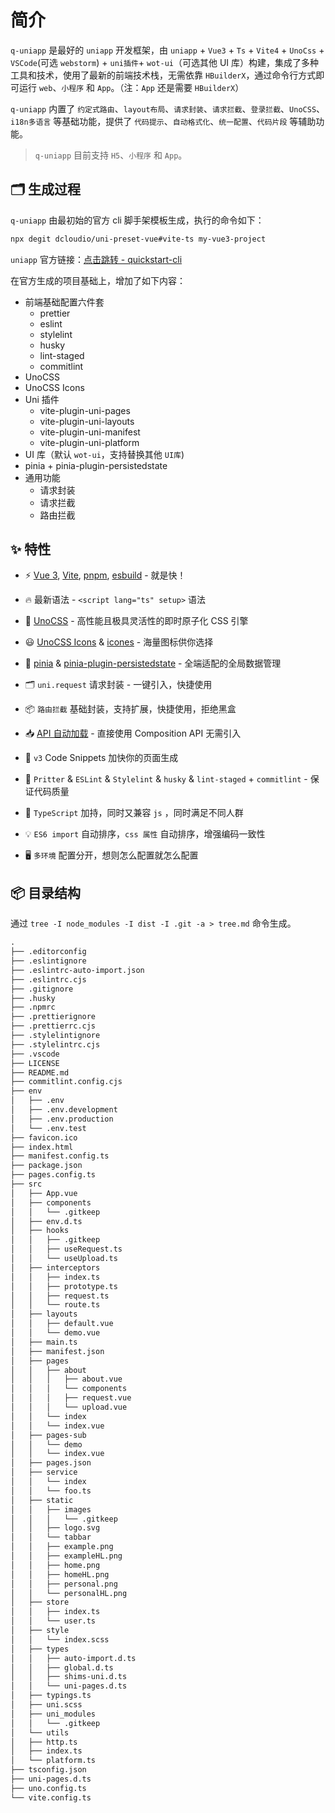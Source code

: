 # 简介

`q-uniapp` 是最好的 `uniapp` 开发框架，由 `uniapp` + `Vue3` + `Ts` + `Vite4` + `UnoCss` + `VSCode`(可选 `webstorm`) + `uni插件`+ `wot-ui`（可选其他 UI 库）构建，集成了多种工具和技术，使用了最新的前端技术栈，无需依靠 `HBuilderX`，通过命令行方式即可运行 `web`、`小程序` 和 `App`。（注：`App` 还是需要 `HBuilderX`）

`q-uniapp` 内置了 `约定式路由`、`layout布局`、`请求封装`、`请求拦截`、`登录拦截`、`UnoCSS`、`i18n多语言` 等基础功能，提供了 `代码提示`、`自动格式化`、`统一配置`、`代码片段` 等辅助功能。

> `q-uniapp` 目前支持 `H5`、`小程序` 和 `App`。

## 🗂 生成过程

`q-uniapp` 由最初始的官方 cli 脚手架模板生成，执行的命令如下：

```sh
npx degit dcloudio/uni-preset-vue#vite-ts my-vue3-project
```

`uniapp` 官方链接：[点击跳转 - quickstart-cli](https://uniapp.dcloud.net.cn/quickstart-cli.html)

在官方生成的项目基础上，增加了如下内容：

- 前端基础配置六件套
  - prettier
  - eslint
  - stylelint
  - husky
  - lint-staged
  - commitlint
- UnoCSS
- UnoCSS Icons
- Uni 插件
  - vite-plugin-uni-pages
  - vite-plugin-uni-layouts
  - vite-plugin-uni-manifest
  - vite-plugin-uni-platform
- UI 库（默认 `wot-ui`，支持替换其他 `UI库`)
- pinia + pinia-plugin-persistedstate
- 通用功能
  - 请求封装
  - 请求拦截
  - 路由拦截

## ✨ 特性

- ⚡️ [Vue 3](https://github.com/vuejs/core), [Vite](https://github.com/vitejs/vite), [pnpm](https://pnpm.io/), [esbuild](https://github.com/evanw/esbuild) - 就是快！

- 🔥 最新语法 - `<script lang="ts" setup>` 语法

- 🎨 [UnoCSS](https://unocss.dev/) - 高性能且极具灵活性的即时原子化 CSS 引擎

- 😃 [UnoCSS Icons](https://unocss.dev/presets/icons) & [icones](https://icones.js.org/) - 海量图标供你选择

- 🍍 [pinia](https://pinia.vuejs.org/) & [pinia-plugin-persistedstate](https://prazdevs.github.io/pinia-plugin-persistedstate/zh/guide/) - 全端适配的全局数据管理

- 🗂 `uni.request` 请求封装 - 一键引入，快捷使用

- 📦 `路由拦截` 基础封装，支持扩展，快捷使用，拒绝黑盒

- 📥 [API 自动加载](https://github.com/antfu/unplugin-auto-import) - 直接使用 Composition API 无需引入

- 🎉 `v3` Code Snippets 加快你的页面生成

- 🦾 `Pritter` & `ESLint` & `Stylelint` & `husky` & `lint-staged` + `commitlint` - 保证代码质量

- 🌈 `TypeScript` 加持，同时又兼容 `js` ，同时满足不同人群

- 💡 `ES6 import` 自动排序，`css 属性` 自动排序，增强编码一致性

- 🖥 `多环境` 配置分开，想则怎么配置就怎么配置

## 📦 目录结构

通过 `tree -I node_modules -I dist -I .git -a > tree.md` 命令生成。

```txt
.
├── .editorconfig
├── .eslintignore
├── .eslintrc-auto-import.json
├── .eslintrc.cjs
├── .gitignore
├── .husky
├── .npmrc
├── .prettierignore
├── .prettierrc.cjs
├── .stylelintignore
├── .stylelintrc.cjs
├── .vscode
├── LICENSE
├── README.md
├── commitlint.config.cjs
├── env
│   ├── .env
│   ├── .env.development
│   ├── .env.production
│   └── .env.test
├── favicon.ico
├── index.html
├── manifest.config.ts
├── package.json
├── pages.config.ts
├── src
│   ├── App.vue
│   ├── components
│   │   └── .gitkeep
│   ├── env.d.ts
│   ├── hooks
│   │   ├── .gitkeep
│   │   ├── useRequest.ts
│   │   └── useUpload.ts
│   ├── interceptors
│   │   ├── index.ts
│   │   ├── prototype.ts
│   │   ├── request.ts
│   │   └── route.ts
│   ├── layouts
│   │   ├── default.vue
│   │   └── demo.vue
│   ├── main.ts
│   ├── manifest.json
│   ├── pages
│   │   ├── about
│   │   │   ├── about.vue
│   │   │   └── components
│   │   │   ├── request.vue
│   │   │   └── upload.vue
│   │   └── index
│   │   └── index.vue
│   ├── pages-sub
│   │   └── demo
│   │   └── index.vue
│   ├── pages.json
│   ├── service
│   │   └── index
│   │   └── foo.ts
│   ├── static
│   │   ├── images
│   │   │   └── .gitkeep
│   │   ├── logo.svg
│   │   └── tabbar
│   │   ├── example.png
│   │   ├── exampleHL.png
│   │   ├── home.png
│   │   ├── homeHL.png
│   │   ├── personal.png
│   │   └── personalHL.png
│   ├── store
│   │   ├── index.ts
│   │   └── user.ts
│   ├── style
│   │   └── index.scss
│   ├── types
│   │   ├── auto-import.d.ts
│   │   ├── global.d.ts
│   │   ├── shims-uni.d.ts
│   │   └── uni-pages.d.ts
│   ├── typings.ts
│   ├── uni.scss
│   ├── uni_modules
│   │   └── .gitkeep
│   └── utils
│   ├── http.ts
│   ├── index.ts
│   └── platform.ts
├── tsconfig.json
├── uni-pages.d.ts
├── uno.config.ts
└── vite.config.ts
```
